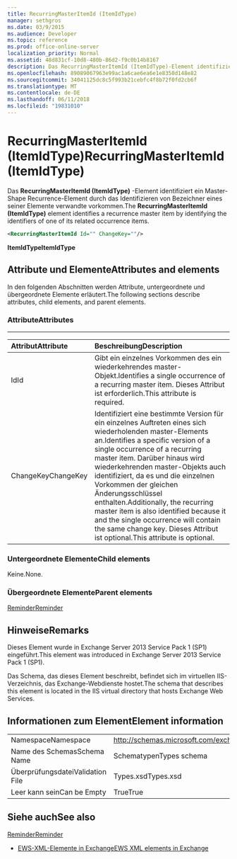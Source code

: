 ```yaml
---
title: RecurringMasterItemId (ItemIdType)
manager: sethgros
ms.date: 03/9/2015
ms.audience: Developer
ms.topic: reference
ms.prod: office-online-server
localization_priority: Normal
ms.assetid: 48d831cf-10d8-480b-86d2-f9c0b14b8167
description: Das RecurringMasterItemId (ItemIdType)-Element identifiziert ein Master-Shape Recurrence-Element durch das Identifizieren von Bezeichner eines seiner Elemente verwandte vorkommen.
ms.openlocfilehash: 89089067963e99ac1a6cae6ea6e1e8350d148e82
ms.sourcegitcommit: 34041125dc8c5f993b21cebfc4f8b72f0fd2cb6f
ms.translationtype: MT
ms.contentlocale: de-DE
ms.lasthandoff: 06/11/2018
ms.locfileid: "19831010"
---
```

# <a name="recurringmasteritemid-itemidtype"></a><span data-ttu-id="9130f-103">RecurringMasterItemId (ItemIdType)</span><span class="sxs-lookup"><span data-stu-id="9130f-103">RecurringMasterItemId (ItemIdType)</span></span>

<span data-ttu-id="9130f-104">Das **RecurringMasterItemId (ItemIdType)** -Element identifiziert ein Master-Shape Recurrence-Element durch das Identifizieren von Bezeichner eines seiner Elemente verwandte vorkommen.</span><span class="sxs-lookup"><span data-stu-id="9130f-104">The **RecurringMasterItemId (ItemIdType)** element identifies a recurrence master item by identifying the identifiers of one of its related occurrence items.</span></span> 
  
```XML
<RecurringMasterItemId Id="" ChangeKey=""/>
```

 <span data-ttu-id="9130f-105">**ItemIdType**</span><span class="sxs-lookup"><span data-stu-id="9130f-105">**ItemIdType**</span></span>
## <a name="attributes-and-elements"></a><span data-ttu-id="9130f-106">Attribute und Elemente</span><span class="sxs-lookup"><span data-stu-id="9130f-106">Attributes and elements</span></span>

<span data-ttu-id="9130f-107">In den folgenden Abschnitten werden Attribute, untergeordnete und übergeordnete Elemente erläutert.</span><span class="sxs-lookup"><span data-stu-id="9130f-107">The following sections describe attributes, child elements, and parent elements.</span></span>
  
### <a name="attributes"></a><span data-ttu-id="9130f-108">Attribute</span><span class="sxs-lookup"><span data-stu-id="9130f-108">Attributes</span></span>

****

|<span data-ttu-id="9130f-109">**Attribut**</span><span class="sxs-lookup"><span data-stu-id="9130f-109">**Attribute**</span></span>|<span data-ttu-id="9130f-110">**Beschreibung**</span><span class="sxs-lookup"><span data-stu-id="9130f-110">**Description**</span></span>|
|:-----|:-----|
|<span data-ttu-id="9130f-111">Id</span><span class="sxs-lookup"><span data-stu-id="9130f-111">Id</span></span>  <br/> |<span data-ttu-id="9130f-112">Gibt ein einzelnes Vorkommen des ein wiederkehrendes master-Objekt.</span><span class="sxs-lookup"><span data-stu-id="9130f-112">Identifies a single occurrence of a recurring master item.</span></span> <span data-ttu-id="9130f-113">Dieses Attribut ist erforderlich.</span><span class="sxs-lookup"><span data-stu-id="9130f-113">This attribute is required.</span></span>  <br/> |
|<span data-ttu-id="9130f-114">ChangeKey</span><span class="sxs-lookup"><span data-stu-id="9130f-114">ChangeKey</span></span>  <br/> |<span data-ttu-id="9130f-115">Identifiziert eine bestimmte Version für ein einzelnes Auftreten eines sich wiederholenden master-Elements an.</span><span class="sxs-lookup"><span data-stu-id="9130f-115">Identifies a specific version of a single occurrence of a recurring master item.</span></span> <span data-ttu-id="9130f-116">Darüber hinaus wird wiederkehrenden master-Objekts auch identifiziert, da es und die einzelnen Vorkommen der gleichen Änderungsschlüssel enthalten.</span><span class="sxs-lookup"><span data-stu-id="9130f-116">Additionally, the recurring master item is also identified because it and the single occurrence will contain the same change key.</span></span> <span data-ttu-id="9130f-117">Dieses Attribut ist optional.</span><span class="sxs-lookup"><span data-stu-id="9130f-117">This attribute is optional.</span></span>  <br/> |
   
### <a name="child-elements"></a><span data-ttu-id="9130f-118">Untergeordnete Elemente</span><span class="sxs-lookup"><span data-stu-id="9130f-118">Child elements</span></span>

<span data-ttu-id="9130f-119">Keine.</span><span class="sxs-lookup"><span data-stu-id="9130f-119">None.</span></span>
  
### <a name="parent-elements"></a><span data-ttu-id="9130f-120">Übergeordnete Elemente</span><span class="sxs-lookup"><span data-stu-id="9130f-120">Parent elements</span></span>

[<span data-ttu-id="9130f-121">Reminder</span><span class="sxs-lookup"><span data-stu-id="9130f-121">Reminder</span></span>](reminder.md)
  
## <a name="remarks"></a><span data-ttu-id="9130f-122">Hinweise</span><span class="sxs-lookup"><span data-stu-id="9130f-122">Remarks</span></span>

<span data-ttu-id="9130f-123">Dieses Element wurde in Exchange Server 2013 Service Pack 1 (SP1) eingeführt.</span><span class="sxs-lookup"><span data-stu-id="9130f-123">This element was introduced in Exchange Server 2013 Service Pack 1 (SP1).</span></span>
  
<span data-ttu-id="9130f-124">Das Schema, das dieses Element beschreibt, befindet sich im virtuellen IIS-Verzeichnis, das Exchange-Webdienste hostet.</span><span class="sxs-lookup"><span data-stu-id="9130f-124">The schema that describes this element is located in the IIS virtual directory that hosts Exchange Web Services.</span></span>
  
## <a name="element-information"></a><span data-ttu-id="9130f-125">Informationen zum Element</span><span class="sxs-lookup"><span data-stu-id="9130f-125">Element information</span></span>

|||
|:-----|:-----|
|<span data-ttu-id="9130f-126">Namespace</span><span class="sxs-lookup"><span data-stu-id="9130f-126">Namespace</span></span>  <br/> |http://schemas.microsoft.com/exchange/services/2006/types  <br/> |
|<span data-ttu-id="9130f-127">Name des Schemas</span><span class="sxs-lookup"><span data-stu-id="9130f-127">Schema Name</span></span>  <br/> |<span data-ttu-id="9130f-128">Schematypen</span><span class="sxs-lookup"><span data-stu-id="9130f-128">Types schema</span></span>  <br/> |
|<span data-ttu-id="9130f-129">Überprüfungsdatei</span><span class="sxs-lookup"><span data-stu-id="9130f-129">Validation File</span></span>  <br/> |<span data-ttu-id="9130f-130">Types.xsd</span><span class="sxs-lookup"><span data-stu-id="9130f-130">Types.xsd</span></span>  <br/> |
|<span data-ttu-id="9130f-131">Leer kann sein</span><span class="sxs-lookup"><span data-stu-id="9130f-131">Can be Empty</span></span>  <br/> |<span data-ttu-id="9130f-132">True</span><span class="sxs-lookup"><span data-stu-id="9130f-132">True</span></span>  <br/> |
   
## <a name="see-also"></a><span data-ttu-id="9130f-133">Siehe auch</span><span class="sxs-lookup"><span data-stu-id="9130f-133">See also</span></span>



[<span data-ttu-id="9130f-134">Reminder</span><span class="sxs-lookup"><span data-stu-id="9130f-134">Reminder</span></span>](reminder.md)


- [<span data-ttu-id="9130f-135">EWS-XML-Elemente in Exchange</span><span class="sxs-lookup"><span data-stu-id="9130f-135">EWS XML elements in Exchange</span></span>](ews-xml-elements-in-exchange.md)

